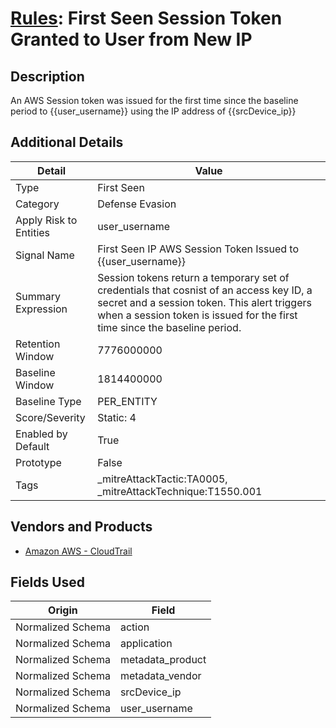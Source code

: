 # [Rules](README.md): First Seen Session Token Granted to User from New IP

## Description
An AWS Session token was issued for the first time since the baseline period to {{user_username}} using the IP address of {{srcDevice_ip}}

## Additional Details
|Detail|Value|
|----|----|
|Type|First Seen|
|Category|Defense Evasion|
|Apply Risk to Entities|user_username|
|Signal Name|First Seen IP AWS Session Token Issued to {{user_username}}|
|Summary Expression|Session tokens return a temporary set of credentials that cosnist of an access key ID, a secret and a session token. This alert triggers when a session token is issued for the first time since the baseline period.|
|Retention Window|7776000000|
|Baseline Window|1814400000|
|Baseline Type|PER_ENTITY|
|Score/Severity|Static: 4|
|Enabled by Default|True|
|Prototype|False|
|Tags|_mitreAttackTactic:TA0005, _mitreAttackTechnique:T1550.001|
## Vendors and Products
- [Amazon AWS - CloudTrail](../products/033624b0-218e-4dcb-b93f-0f1fb1806c56.md)


## Fields Used

|Origin|Field|
|----|----|
|Normalized Schema|action|
|Normalized Schema|application|
|Normalized Schema|metadata_product|
|Normalized Schema|metadata_vendor|
|Normalized Schema|srcDevice_ip|
|Normalized Schema|user_username|


